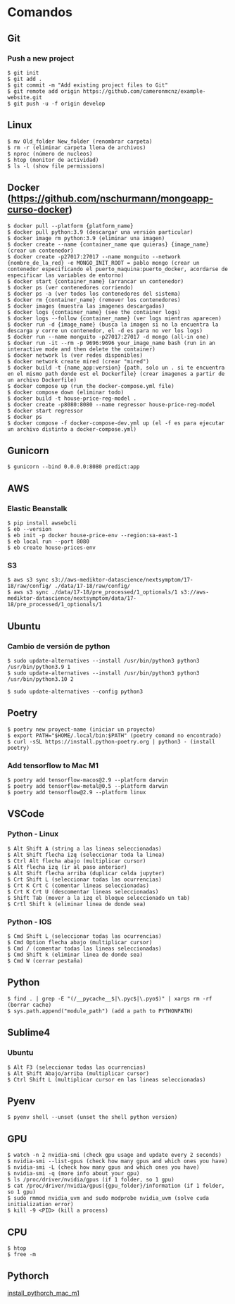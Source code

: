 # Comandos

## Git
### Push a new project
    $ git init
    $ git add .
    $ git commit -m "Add existing project files to Git"
    $ git remote add origin https://github.com/cameronmcnz/example-website.git
    $ git push -u -f origin develop

## Linux
    $ mv Old_folder New_folder (renombrar carpeta)
    $ rm -r (eliminar carpeta llena de archivos)
    $ nproc (número de nucleos)
    $ htop (monitor de actividad)
    $ ls -l (show file permissions)

## Docker (https://github.com/nschurmann/mongoapp-curso-docker)
    $ docker pull --platform {platform_name}
    $ docker pull python:3.9 (descargar una versión particular)
    $ docker image rm python:3.9 (eliminar una imagen)
    $ docker create --name {container_name que quieras} {image_name}  (crear un contenedor)
    $ docker create -p27017:27017 --name monguito --network {nombre_de_la_red} -e MONGO_INIT_ROOT = pablo mongo (crear un contenedor especificando el puerto_maquina:puerto_docker, acordarse de especificar las variables de entorno) 
    $ docker start {container_name} (arrancar un contenedor)
    $ docker ps (ver contenedores corriendo)
    $ docker ps -a (ver todos los contenedores del sistema) 
    $ docker rm {container_name} (remover los contenedores)
    $ docker images (muestra las imagenes descargadas)
    $ docker logs {container_name} (see the container logs) 
    $ docker logs --follow {container_name} (ver logs mientras aparecen)
    $ docker run -d {image_name} (busca la imagen si no la encuentra la descarga y corre un contenedor, el -d es para no ver los logs) 
    $ docker run --name monguito -p27017:27017 -d mongo (all-in one)
    $ docker run -it --rm -p 9696:9696 your_image_name bash (run in an interactive mode and then delete the container)
    $ docker network ls (ver redes disponibles)
    $ docker network create mired (crear "mired")
    $ docker build -t {name_app:version} {path, solo un . si te encuentra en el mismo path donde est el Dockerfile} (crear imagenes a partir de un archivo Dockerfile) 
    $ docker compose up (run the docker-compose.yml file)
    $ docker compose down (eliminar todo)
    $ docker build -t house-price-reg-model .
    $ docker create -p8080:8080 --name regressor house-price-reg-model
    $ docker start regressor
    $ docker ps
    $ docker compose -f docker-compose-dev.yml up (el -f es para ejecutar un archivo distinto a docker-compose.yml)

## Gunicorn

    $ gunicorn --bind 0.0.0.0:8080 predict:app
    
## AWS 
### Elastic Beanstalk
    $ pip install awsebcli
    $ eb --version
    $ eb init -p docker house-price-env --region:sa-east-1
    $ eb local run --port 8080
    $ eb create house-prices-env
    
### S3
    $ aws s3 sync s3://aws-mediktor-datascience/nextsymptom/17-18/raw/config/ ./data/17-18/raw/config/
    $ aws s3 sync ./data/17-18/pre_processed/1_optionals/1 s3://aws-mediktor-datascience/nextsymptom/data/17-18/pre_processed/1_optionals/1

## Ubuntu
### Cambio de versión de python
    
    $ sudo update-alternatives --install /usr/bin/python3 python3 /usr/bin/python3.9 1
    $ sudo update-alternatives --install /usr/bin/python3 python3 /usr/bin/python3.10 2
    
    $ sudo update-alternatives --config python3
    
## Poetry

    $ poetry new proyect-name (iniciar un proyecto)
    $ export PATH="$HOME/.local/bin:$PATH" (poetry comand no encontrado)
    $ curl -sSL https://install.python-poetry.org | python3 - (install poetry)
    
### Add tensorflow to Mac M1
    $ poetry add tensorflow-macos@2.9 --platform darwin
    $ poetry add tensorflow-metal@0.5 --platform darwin
    $ poetry add tensorflow@2.9 --platform linux
    
## VSCode
### Python - Linux

    $ Alt Shift A (string a las lineas seleccionadas)
    $ Alt Shift flecha izq (seleccionar toda la linea)
    $ Ctrl Alt flecha abajo (multiplicar cursor)
    $ Alt flecha izq (ir al paso anterior)
    $ Alt Shift flecha arriba (duplicar celda jupyter)
    $ Crt Shift L (seleccionar todas las ocurrencias)
    $ Crt K Crt C (comentar lineas seleccionadas)
    $ Crt K Crt U (descomentar lineas seleccionadas)
    $ Shift Tab (mover a la izq el bloque seleccionado un tab)
    $ Crtl Shift k (eliminar linea de donde sea)

### Python - IOS

    $ Cmd Shift L (seleccionar todas las ocurrencias)
    $ Cmd Option flecha abajo (multiplicar cursor)
    $ Cmd / (comentar todas las lineas seleccionadas)
    $ Cmd Shift k (eliminar linea de donde sea)
    $ Cmd W (cerrar pestaña)
    
## Python 

    $ find . | grep -E "(/__pycache__$|\.pyc$|\.pyo$)" | xargs rm -rf (borrar cache)
    $ sys.path.append("module_path") (add a path to PYTHONPATH)

## Sublime4 
   ### Ubuntu
    $ Alt F3 (seleccionar todas las ocurrencias)
    $ Alt Shift Abajo/arriba (multiplicar cursor)
    $ Ctrl Shift L (multiplicar cursor en las lineas seleccionadas)

## Pyenv

    $ pyenv shell --unset (unset the shell python version)

## GPU

    $ watch -n 2 nvidia-smi (check gpu usage and update every 2 seconds)
    $ nvidia-smi --list-gpus (check how many gpus and which ones you have)
    $ nvidia-smi -L (check how many gpus and which ones you have)
    $ nvidia-smi -q (more info about your gpu)
    $ ls /proc/driver/nvidia/gpus (if 1 folder, so 1 gpu)
    $ cat /proc/driver/nvidia/gpus({gpu_folder}/information (if 1 folder, so 1 gpu)
    $ sudo rmmod nvidia_uvm and sudo modprobe nvidia_uvm (solve cuda initialization error)
    $ kill -9 <PID> (kill a process) 
   
## CPU 
    $ htop
    $ free -m

## Pythorch 

[install_pythorch_mac_m1](https://github.com/jeffheaton/t81_558_deep_learning/blob/pytorch/install/pytorch-install-aug-2022.ipynb)
    

